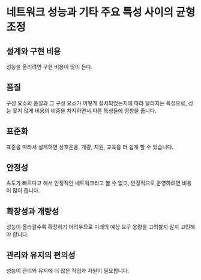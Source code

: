 # 네트워크 성능과 기타 주요 특성 사이의 균형 조정

## 설계와 구현 비용

성능을 올리려면 구현 비용이 많이 든다.

## 품질

구성 요소의 품질과 그 구성 요소가 어떻게 설치되었는지에 따라 달라지는 특성으로, 성능 못지 않게 비용의 비중을 차지하면서 다른 특성들에 영향을 줍니다.

## 표준화

표준을 따라서 설계하면 상호운용, 개량, 지원, 교육을 더 쉽게 할 수 있습니다.

## 안정성

속도가 빠르다고 해서 안정적인 네트워크라고 볼 수 없고, 안정적으로 운영하려면 비용이 많이 듭니다.

## 확장성과 개량성

성능이 올라갈수록 확장하기 어려우므로 미래의 예상 요구 용량을 고려할지 말지 고민해야 합니다.

## 관리와 유지의 편의성

성능이 관리와 유지에 더 많은 작업과 자원이 필요합니다.

